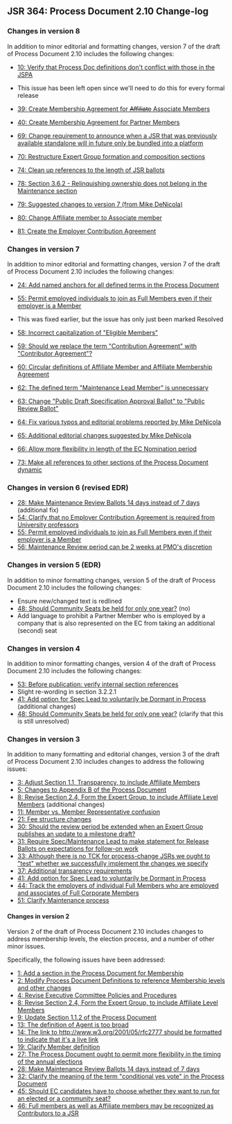 ## JSR 364: Process Document 2.10 Change-log

### Changes in version 8

In addition to minor editorial and formatting changes, version 7 of the draft of Process Document 2.10 includes the following changes:

*   [10: Verify that Process Doc definitions don't conflict with those in the JSPA](https://github.com/jcp-org/jcpnext4/issues/18)

*   This issue has been left open since we'll need to do this for every formal release

*   [39: Create Membership Agreement for <s>Affiliate</s> Associate Members](https://github.com/jcp-org/jcpnext4/issues/34)
*   [40: Create Membership Agreement for Partner Members](https://github.com/jcp-org/jcpnext4/issues/35)
*   [69: Change requirement to announce when a JSR that was previously available standalone will in future only be bundled into a platform](https://github.com/jcp-org/jcpnext4/issues/63)
*   [70: Restructure Expert Group formation and composition sections](https://github.com/jcp-org/jcpnext4/issues/64)
*   [74: Clean up references to the length of JSR ballots](https://github.com/jcp-org/jcpnext4/issues/68)
*   [78: Section 3.6.2 - Relinquishing ownership does not belong in the Maintenance section](https://github.com/jcp-org/jcpnext4/issues/72)
*   [79: Suggested changes to version 7 (from Mike DeNicola)](https://github.com/jcp-org/jcpnext4/issues/73)
*   [80: Change Affiliate member to Associate member](https://github.com/jcp-org/jcpnext4/issues/74)
*   [81: Create the Employer Contribution Agreement](https://github.com/jcp-org/jcpnext4/issues/75)

### Changes in version 7

In addition to minor editorial and formatting changes, version 7 of the draft of Process Document 2.10 includes the following changes:

*   [24: Add named anchors for all defined terms in the Process Document](https://github.com/jcp-org/jcpnext4/issues/24)
*   [55: Permit employed individuals to join as Full Members even if their employer is a Member](https://github.com/jcp-org/jcpnext4/issues/49)

*   This was fixed earlier, but the issue has only just been marked Resolved

*   [58: Incorrect capitalization of "Eligible Members"](https://github.com/jcp-org/jcpnext4/issues/52)
*   [59: Should we replace the term "Contribution Agreement" with "Contributor Agreement"?](https://github.com/jcp-org/jcpnext4/issues/53)
*   [60: Circular definitions of Affiliate Member and Affiliate Membership Agreement](https://github.com/jcp-org/jcpnext4/issues/54)
*   [62: The defined term "Maintenance Lead Member" is unnecessary](https://github.com/jcp-org/jcpnext4/issues/56)
*   [](https://github.com/jcp-org/jcpnext4/issues/52)[63: Change "Public Draft Specification Approval Ballot" to "Public Review Ballot"](https://github.com/jcp-org/jcpnext4/issues/57)
*   [](https://github.com/jcp-org/jcpnext4/issues/52)[64: Fix various typos and editorial problems reported by Mike DeNicola](https://github.com/jcp-org/jcpnext4/issues/58)
*   [65: Additional editorial changes suggested by Mike DeNicola](https://github.com/jcp-org/jcpnext4/issues/58)
*   [66: Allow more flexibility in length of the EC Nomination period](https://github.com/jcp-org/jcpnext4/issues/60)
*   [73: Make all references to other sections of the Process Document dynamic](https://github.com/jcp-org/jcpnext4/issues/67)

### Changes in version 6 (revised EDR)

*   [28: Make Maintenance Review Ballots 14 days instead of 7 days](https://github.com/jcp-org/jcpnext4/issues/9) (additional fix)
*   [54: Clarify that no Employer Contribution Agreement is required from University professors](https://github.com/jcp-org/jcpnext4/issues/48)
*   [55: Permit employed individuals to join as Full Members even if their employer is a Member](https://github.com/jcp-org/jcpnext4/issues/49)
*   [56: Maintenance Review period can be 2 weeks at PMO's discretion](https://github.com/jcp-org/jcpnext4/issues/50)

### Changes in version 5 (EDR)

In addition to minor formatting changes, version 5 of the draft of Process Document 2.10 includes the following changes:

*   Ensure new/changed text is redlined
*   [48: Should Community Seats be held for only one year?](https://github.com/jcp-org/jcpnext4/issues/12) (no)
*   Add language to prohibit a Partner Member who is employed by a company that is also represented on the EC from taking an additional (second) seat

### Changes in version 4

In addition to minor formatting changes, version 4 of the draft of Process Document 2.10 includes the following changes:

*   [53: Before publication: verify internal section references](https://github.com/jcp-org/jcpnext4/issues/46)
*   Slight re-wording in section 3.2.2.1
*   [41: Add option for Spec Lead to voluntarily be Dormant in Process](https://github.com/jcp-org/jcpnext4/issues/12) (additional changes)
*   [48: Should Community Seats be held for only one year?](https://github.com/jcp-org/jcpnext4/issues/12) (clarify that this is still unresolved)

### Changes in version 3

In addition to many formatting and editorial changes, version 3 of the draft of Process Document 2.10 includes changes to address the following issues:

*   [3: Adjust Section 1.1, Transparency, to include Affiliate Members](https://github.com/jcp-org/jcpnext4/issues/12)
*   [5: Changes to Appendix B of the Process Document](https://github.com/jcp-org/jcpnext4/issues/14)
*   [8: Revise Section 2.4, Form the Expert Group, to include Affiliate Level Members](https://github.com/jcp-org/jcpnext4/issues/16) (additional changes)
*   [11: Member vs. Member Representative confusion](https://github.com/jcp-org/jcpnext4/issues/32)
*   [21: Fee structure changes](https://github.com/jcp-org/jcpnext4/issues/22)
*   [30: Should the review period be extended when an Expert Group publishes an update to a milestone draft?](https://github.com/jcp-org/jcpnext4/issues/26)
*   [31: Require Spec/Maintenance Lead to make statement for Release Ballots on expectations for follow-on work](https://github.com/jcp-org/jcpnext4/issues/29)
*   [33: Although there is no TCK for process-change JSRs we ought to "test" whether we successfully implement the changes we specify](https://github.com/jcp-org/jcpnext4/issues/29)[](https://github.com/jcp-org/jcpnext4/issues/18)
*   [37: Additional transarency requirements](https://github.com/jcp-org/jcpnext4/issues/32)
*   [41: Add option for Spec Lead to voluntarily be Dormant in Process](https://github.com/jcp-org/jcpnext4/issues/29)
*   [44: Track the employers of individual Full Members who are employed and associates of Full Corporate Members](https://github.com/jcp-org/jcpnext4/issues/38)
*   [51: Clarify Maintenance process](https://github.com/jcp-org/jcpnext4/issues/45)

#### Changes in version 2

Version 2 of the draft of Process Document 2.10 includes changes to address membership levels, the election process, and a number of other minor issues.

Specifically, the following issues have been addressed:

*   [1: Add a section in the Process Document for Membership](https://github.com/jcp-org/jcpnext4/issues/10)
*   [2: Modify Process Document Definitions to reference Membership levels and other changes](https://github.com/jcp-org/jcpnext4/issues/11)
*   [4: Revise Executive Committee Policies and Procedures](https://github.com/jcp-org/jcpnext4/issues/13)
*   [8: Revise Section 2.4, Form the Expert Group, to include Affiliate Level Members](https://github.com/jcp-org/jcpnext4/issues/16)
*   [9: Update Section 1.1.2 of the Process Document](https://github.com/jcp-org/jcpnext4/issues/17)
*   [13: The definition of Agent is too broad](https://github.com/jcp-org/jcpnext4/issues/2)
*   [14: The link to http://www.w3.org/2001/05/rfc2777 should be formatted to indicate that it's a live link](https://github.com/jcp-org/jcpnext4/issues/3)
*   [19: Clarify Member definition](https://github.com/jcp-org/jcpnext4/issues/4)
*   [27: The Process Document ought to permit more flexibility in the timing of the annual elections](https://github.com/jcp-org/jcpnext4/issues/8)
*   [28: Make Maintenance Review Ballots 14 days instead of 7 days](https://github.com/jcp-org/jcpnext4/issues/9)
*   [32: Clarify the meaning of the term "conditional yes vote" in the Process Document](https://github.com/jcp-org/jcpnext4/issues/28)
*   [45: Should EC candidates have to choose whether they want to run for an elected or a community seat?](https://github.com/jcp-org/jcpnext4/issues/39)
*   [46: Full members as well as Affiliate members may be recognized as Contributors to a JSR](https://github.com/jcp-org/jcpnext4/issues/40)